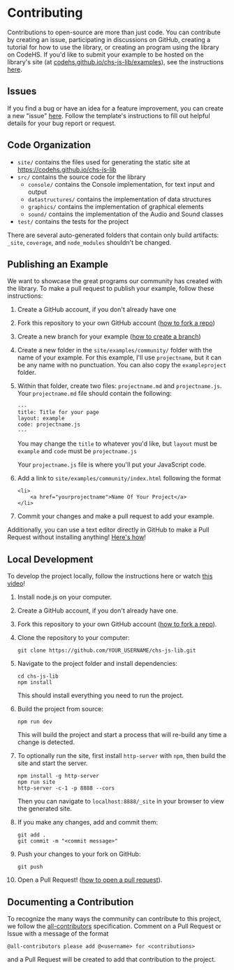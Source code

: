 # Contributing

Contributions to open-source are more than just code. You can contribute by creating an issue, participating in discussions on GitHub, creating a tutorial for how to use the library, or creating an program using the library on CodeHS. If you'd like to submit your example to be hosted on the library's site (at [codehs.github.io/chs-js-lib/examples](https://codehs.github.io/chs-js-lib/examples)), see the instructions [here](#creating-an-example).

## Issues

If you find a bug or have an idea for a feature improvement, you can create a new "issue" [here](https://github.com/codehs/chs-js-lib/issues). Follow the template's instructions to fill out helpful details for your bug report or request.

## Code Organization

-   `site/` contains the files used for generating the static site at https://codehs.github.io/chs-js-lib
-   `src/` contains the source code for the library
    -   `console/` contains the Console implementation, for text input and output
    -   `datastructures/` contains the implementation of data structures
    -   `graphics/` contains the implementation of graphical elements
    -   `sound/` contains the implementation of the Audio and Sound classes
-   `test/` contains the tests for the project

There are several auto-generated folders that contain only build artifacts: `_site`, `coverage`, and `node_modules` shouldn't be changed.

## Publishing an Example

We want to showcase the great programs our community has created with the library. To make a pull request to publish your example, follow these instructions:

1. Create a GitHub account, if you don't already have one
2. Fork this repository to your own GitHub account ([how to fork a repo](https://docs.github.com/en/get-started/quickstart/fork-a-repo))
3. Create a new branch for your example ([how to create a branch](https://docs.github.com/en/pull-requests/collaborating-with-pull-requests/proposing-changes-to-your-work-with-pull-requests/creating-and-deleting-branches-within-your-repository))
4. Create a new folder in the `site/examples/community/` folder with the name of your example. For this example, I'll use `projectname`, but it can be any name with no punctuation. You can also copy the `exampleproject` folder.
5. Within that folder, create two files: `projectname.md` and `projectname.js`. Your `projectname.md` file should contain the following:

    ```
    ---
    title: Title for your page
    layout: example
    code: projectname.js
    ---
    ```

    You may change the `title` to whatever you'd like, but `layout` must be `example` and `code` must be `projectname.js`

    Your `projectname.js` file is where you'll put your JavaScript code.

6. Add a link to `site/examples/community/index.html` following the format
    ```
    <li>
        <a href="yourprojectname">Name Of Your Project</a>
    </li>
    ```
7. Commit your changes and make a pull request to add your example.

Additionally, you can use a text editor directly in GitHub to make a Pull Request without installing anything! [Here's how](https://www.loom.com/share/2eb75e44381e4008a1c2046ba4992cca)!

## Local Development

To develop the project locally, follow the instructions here or watch [this video](https://www.loom.com/share/893122a91ec448e8ac0c40d4a3f6868b)!

1. Install node.js on your computer.
2. Create a GitHub account, if you don't already have one.
3. Fork this repository to your own GitHub account ([how to fork a repo](https://docs.github.com/en/get-started/quickstart/fork-a-repo)).
4. Clone the repository to your computer:
    ```
    git clone https://github.com/YOUR_USERNAME/chs-js-lib.git
    ```
5. Navigate to the project folder and install dependencies:
    ```
    cd chs-js-lib
    npm install
    ```
    This should install everything you need to run the project.
6. Build the project from source:
    ```
    npm run dev
    ```
    This will build the project and start a process that will re-build any time a change is detected.
7. To optionally run the site, first install `http-server` with `npm`, then build the site and start the server.

    ```
    npm install -g http-server
    npm run site
    http-server -c-1 -p 8888 --cors
    ```

    Then you can navigate to `localhost:8888/_site` in your browser to view the generated site.

8. If you make any changes, add and commit them:

    ```
    git add .
    git commit -m "<commit message>"
    ```

9. Push your changes to your fork on GitHub:

    ```
    git push
    ```

10. Open a Pull Request! ([how to open a pull request](https://docs.github.com/en/pull-requests/collaborating-with-pull-requests/proposing-changes-to-your-work-with-pull-requests/creating-a-pull-request)).

## Documenting a Contribution

To recognize the many ways the community can contribute to this project, we follow the [all-contributors](https://github.com/all-contributors/all-contributors) specification. Comment on a Pull Request or Issue with a message of the format

```
@all-contributors please add @<username> for <contributions>
```

and a Pull Request will be created to add that contribution to the project.
